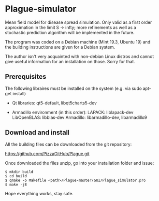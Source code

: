 # Plague-simulator

Mean field model for disease spread simulation.
Only valid as a first order approximation in the limit S -> infty; more 
refinements as well as a stochastic prediction algorithm will be implemented
in the future.

The program was coded on a Debian machine (Mint 19.3, Ubuntu 19) and the 
building instructions are given for a Debian system.

The author isn't very acquainted with non-debian Linux distros and cannot give 
useful information for an installation on those. Sorry for that.


## Prerequisites
The following libraires must be installed on the system (e.g. via 
sudo apt-get install)

- Qt libraries:	qt5-default, libqt5charts5-dev

- Armadillo environment (in this order):
	LAPACK: liblapack-dev
	LibOpenBLAS: libblas-dev
	Armadillo: libarmadillo-dev, libarmadillo9


## Download and install
All the building files can be downloaded from the git repository:

https://github.com/PizzaGitHub/Plague.git

Once downloaded the files unzip, go into your installation folder and
issue:

	$ mkdir build
	$ cd build
	$ qmake -o Makefile <path>/Plague-master/GUI/Plague_simulator.pro
	$ make -j8


Hope everything works, stay safe.

